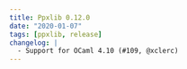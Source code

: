 ```yaml
---
title: Ppxlib 0.12.0
date: "2020-01-07"
tags: [ppxlib, release]
changelog: |
  - Support for OCaml 4.10 (#109, @xclerc)
---
```


